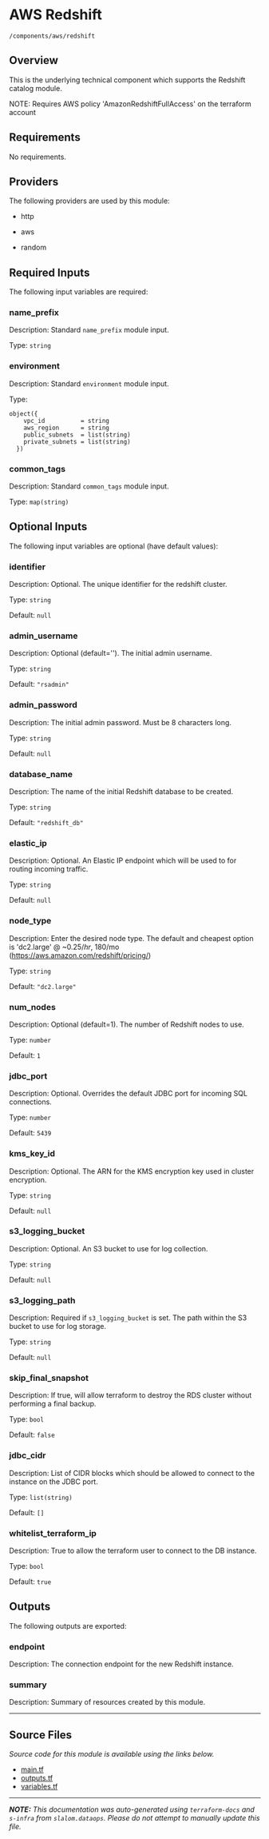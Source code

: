 # AWS Redshift

`/components/aws/redshift`

## Overview

This is the underlying technical component which supports the Redshift catalog module.

NOTE: Requires AWS policy 'AmazonRedshiftFullAccess' on the terraform account

## Requirements

No requirements.

## Providers

The following providers are used by this module:

- http

- aws

- random

## Required Inputs

The following input variables are required:

### name_prefix

Description: Standard `name_prefix` module input.

Type: `string`

### environment

Description: Standard `environment` module input.

Type:

```hcl
object({
    vpc_id          = string
    aws_region      = string
    public_subnets  = list(string)
    private_subnets = list(string)
  })
```

### common_tags

Description: Standard `common_tags` module input.

Type: `map(string)`

## Optional Inputs

The following input variables are optional (have default values):

### identifier

Description: Optional. The unique identifier for the redshift cluster.

Type: `string`

Default: `null`

### admin_username

Description: Optional (default=''). The initial admin username.

Type: `string`

Default: `"rsadmin"`

### admin_password

Description: The initial admin password. Must be 8 characters long.

Type: `string`

Default: `null`

### database_name

Description: The name of the initial Redshift database to be created.

Type: `string`

Default: `"redshift_db"`

### elastic_ip

Description: Optional. An Elastic IP endpoint which will be used to for routing incoming traffic.

Type: `string`

Default: `null`

### node_type

Description: Enter the desired node type. The default and cheapest option is 'dc2.large' @ ~$0.25/hr, ~$180/mo (https://aws.amazon.com/redshift/pricing/)

Type: `string`

Default: `"dc2.large"`

### num_nodes

Description: Optional (default=1). The number of Redshift nodes to use.

Type: `number`

Default: `1`

### jdbc_port

Description: Optional. Overrides the default JDBC port for incoming SQL connections.

Type: `number`

Default: `5439`

### kms_key_id

Description: Optional. The ARN for the KMS encryption key used in cluster encryption.

Type: `string`

Default: `null`

### s3_logging_bucket

Description: Optional. An S3 bucket to use for log collection.

Type: `string`

Default: `null`

### s3_logging_path

Description: Required if `s3_logging_bucket` is set. The path within the S3 bucket to use for log storage.

Type: `string`

Default: `null`

### skip_final_snapshot

Description: If true, will allow terraform to destroy the RDS cluster without performing a final backup.

Type: `bool`

Default: `false`

### jdbc_cidr

Description: List of CIDR blocks which should be allowed to connect to the instance on the JDBC port.

Type: `list(string)`

Default: `[]`

### whitelist_terraform_ip

Description: True to allow the terraform user to connect to the DB instance.

Type: `bool`

Default: `true`

## Outputs

The following outputs are exported:

### endpoint

Description: The connection endpoint for the new Redshift instance.

### summary

Description: Summary of resources created by this module.

---

## Source Files

_Source code for this module is available using the links below._

- [main.tf](https://github.com/slalom-ggp/dataops-infra/tree/main//components/aws/redshift/main.tf)
- [outputs.tf](https://github.com/slalom-ggp/dataops-infra/tree/main//components/aws/redshift/outputs.tf)
- [variables.tf](https://github.com/slalom-ggp/dataops-infra/tree/main//components/aws/redshift/variables.tf)

---

_**NOTE:** This documentation was auto-generated using
`terraform-docs` and `s-infra` from `slalom.dataops`.
Please do not attempt to manually update this file._
